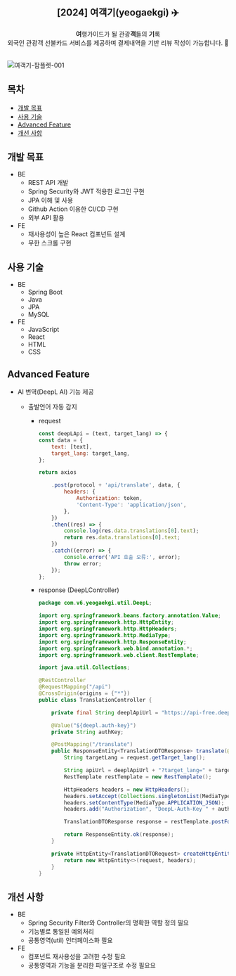 <div align="center">
<h2>[2024] 여객기(yeogaekgi) ✈️</h2>
<b>여</b>행가이드가 될 관광<b>객</b>들의 <b>기</b>록<br> 외국인 관광객 선불카드 서비스를 제공하며 결제내역을 기반 리뷰 작성이 가능합니다. 💸
</div><br>


![여객기-팜플렛-001](https://github.com/user-attachments/assets/f52c3cf7-c093-4e97-b7eb-61c2c4432f15)


## 목차

- [개발 목표](#개발-목표)
- [사용 기술](#사용-기술)
- [Advanced Feature](#advanced-feature)
- [개선 사항](#개선-사항)

## 개발 목표

- BE
  - REST API 개발
  - Spring Security와 JWT 적용한 로그인 구현
  - JPA 이해 및 사용
  - Github Action 이용한 CI/CD 구현
  - 외부 API 활용
- FE
  - 재사용성이 높은 React 컴포넌트 설계
  - 무한 스크롤 구현

## 사용 기술

- BE
  - Spring Boot
  - Java
  - JPA
  - MySQL
- FE
  - JavaScript
  - React
  - HTML
  - CSS

## Advanced Feature

- AI 번역(DeepL AI) 기능 제공

  - 출발언어 자동 감지

    - request

      ```javaScript
      const deepLApi = (text, target_lang) => {
      const data = {
          text: [text],
          target_lang: target_lang,
      };

      return axios

          .post(protocol + 'api/translate', data, {
              headers: {
                  Authorization: token,
                  'Content-Type': 'application/json',
              },
          })
          .then((res) => {
              console.log(res.data.translations[0].text);
              return res.data.translations[0].text;
          })
          .catch((error) => {
              console.error('API 호출 오류:', error);
              throw error;
          });
      };
      ```

    - response (DeepLController)

      ```java
      package com.v6.yeogaekgi.util.DeepL;

      import org.springframework.beans.factory.annotation.Value;
      import org.springframework.http.HttpEntity;
      import org.springframework.http.HttpHeaders;
      import org.springframework.http.MediaType;
      import org.springframework.http.ResponseEntity;
      import org.springframework.web.bind.annotation.*;
      import org.springframework.web.client.RestTemplate;

      import java.util.Collections;

      @RestController
      @RequestMapping("/api")
      @CrossOrigin(origins = {"*"})
      public class TranslationController {

          private final String deeplApiUrl = "https://api-free.deepl.com/v2/translate";

          @Value("${deepl.auth-key}")
          private String authKey;

          @PostMapping("/translate")
          public ResponseEntity<TranslationDTOResponse> translate(@RequestBody TranslationDTORequest request) {
              String targetLang = request.getTarget_lang();

              String apiUrl = deeplApiUrl + "?target_lang=" + targetLang;
              RestTemplate restTemplate = new RestTemplate();

              HttpHeaders headers = new HttpHeaders();
              headers.setAccept(Collections.singletonList(MediaType.APPLICATION_JSON));
              headers.setContentType(MediaType.APPLICATION_JSON);
              headers.add("Authorization", "DeepL-Auth-Key " + authKey);

              TranslationDTOResponse response = restTemplate.postForObject(apiUrl, createHttpEntity(request, headers), TranslationDTOResponse.class);

              return ResponseEntity.ok(response);
          }

          private HttpEntity<TranslationDTORequest> createHttpEntity(TranslationDTORequest request, HttpHeaders headers) {
              return new HttpEntity<>(request, headers);
          }
      }
      ```

## 개선 사항

- BE
  - Spring Security Filter와 Controller의 명확한 역할 정의 필요
  - 기능별로 통일된 예외처리
  - 공통영역(util) 인터페이스화 필요
- FE
  - 컴포넌트 재사용성을 고려한 수정 필요
  - 공통영역과 기능을 분리한 파일구조로 수정 필요요

